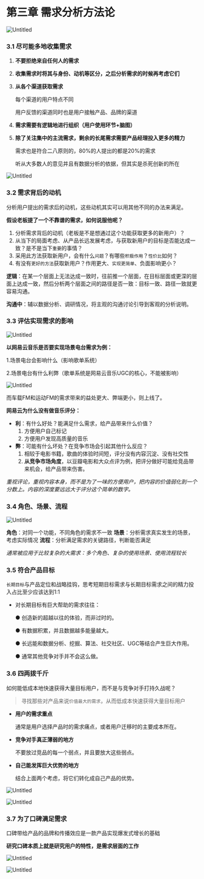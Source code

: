 # 第三章 需求分析方法论

![Untitled](%E7%AC%AC%E4%B8%89%E7%AB%A0%20%E9%9C%80%E6%B1%82%E5%88%86%E6%9E%90%E6%96%B9%E6%B3%95%E8%AE%BA%2047bff7e745bd4368a89ab31991c956df/Untitled.png)

### 3.1 尽可能多地收集需求

1. **不要拒绝来自任何人的需求**
2. **收集需求时将其与身份、动机等区分，之后分析需求的时候再考虑它们**
3.  **从各个渠道获取需求**                                                                                                                                                                                                                                                                                                                                                                                                                                                                                                                                                                                                                                                                                                                                                                                                                                                                                                                                                                                                                                                                                                                                                                                                                                                                                                                                                                                                                                                                                                                                                                                                                                                                                                                                                                                                                                                                                                                                                                                                                                                                                                                                                                                                                                                                                                                                                                                                                                                                                                                                                                                                                                                                                                                                                                                                                                                                                                                                                                                                                                                                                                                                                                                                                                                                                                                                                                                                                                                  
    
    每个渠道的用户特点不同
    
    用户反馈的渠道同时也是用户接触产品、品牌的渠道
    
4. **需求需要有逻辑地进行组织（用户使用环节+脑图）**
5. **除了关注集中的主流需求，剩余的长尾需求需要产品经理投入更多的精力**
    
    需求也是符合二八原则的，80%的人提出的都是20%的需求
    
    听从大多数人的意见并且有数据分析的依据，但其实是杀死创新的所在
    

![Untitled](%E7%AC%AC%E4%B8%89%E7%AB%A0%20%E9%9C%80%E6%B1%82%E5%88%86%E6%9E%90%E6%96%B9%E6%B3%95%E8%AE%BA%2047bff7e745bd4368a89ab31991c956df/Untitled%201.png)

### 3.2 需求背后的动机

分析用户提出的需求后的动机，这些动机其实可以用其他不同的办法来满足。

**假设老板提了一个不靠谱的需求，如何说服他呢？**

1. 分析需求背后的动机（老板是不是想通过这个功能获取更多的新用户）？
2. 从当下的局面考虑、从产品长远发展考虑，与获取新用户的目标是否能达成一致？是不是当下`重要`的事情？
3. 采用此方法获取新用户，会有什么`问题`？有哪些`积极作用`？`性价比`如何？
4. 有没有`更好的方法`获取新用户？作用更大、`实现更简单`、负面影响更小？

**逻辑**：在某一个层面上无法达成一致时，往前推一个层面，在目标层面或更深的层面上达成一致，然后分析两个层面之间的路径是否一致：目标一致、路径一致就更容易沟通。

**沟通中**：辅以数据分析、调研情况，将主观的沟通讨论引导到客观的分析说明。

### 3.3 评估实现需求的影响

![Untitled](%E7%AC%AC%E4%B8%89%E7%AB%A0%20%E9%9C%80%E6%B1%82%E5%88%86%E6%9E%90%E6%96%B9%E6%B3%95%E8%AE%BA%2047bff7e745bd4368a89ab31991c956df/Untitled%202.png)

**以网易云音乐是否要实现场景电台需求为例：**

1.场景电台会影响什么（影响歌单系统）

2.场景电台有什么利弊（歌单系统是网易云音乐UGC的核心，不能被影响）

![Untitled](%E7%AC%AC%E4%B8%89%E7%AB%A0%20%E9%9C%80%E6%B1%82%E5%88%86%E6%9E%90%E6%96%B9%E6%B3%95%E8%AE%BA%2047bff7e745bd4368a89ab31991c956df/Untitled%203.png)

而车载FM和运动FM的需求带来的益处更大、弊端更小，则上线了。

**网易云为什么没有做音乐评分：**

- **利**：有什么好处？能满足什么需求，给产品带来什么价值？
    1. 方便用户自己标记
    2. 方便用户发现高质量的音乐
- **弊**：可能有什么坏处？在竞争市场会引起其他什么反应？
    1. 相较于电影书籍，歌曲的体验时间短，评分没有内容沉淀、没有社交性
    2. **从竞争市场角度**，以豆瓣电影和大众点评为例，把评分做好可能给竞品带来机会，给产品带来伤害。

*重视评论，重视内容本身，而不是为了一味的方便用户，把内容的价值弱化到一个分数上。内容的深度要远远大于评分这个简单的数字。*

### 3.4 角色、场景、流程

![Untitled](%E7%AC%AC%E4%B8%89%E7%AB%A0%20%E9%9C%80%E6%B1%82%E5%88%86%E6%9E%90%E6%96%B9%E6%B3%95%E8%AE%BA%2047bff7e745bd4368a89ab31991c956df/Untitled%204.png)

**角色**：对同一个功能，不同角色的需求不一致
**场景**：分析需求真实发生的场景，考虑实际情况
**流程**：分析满足需求的关键路径，判断能否满足

*通常被应用于比较复杂的大需求：多个角色、复杂的使用场景、使用流程较长*

### 3.5 符合产品目标

`长期目标`与产品定位和战略挂钩，思考短期目标需求与长期目标需求之间的精力投入占比至少应该达到1∶1

- 对长期目标有巨大帮助的需求往往：
    
    ● 创造新的超越以往的体验，而非过时的。
    
    ● 有数据积累，并且数据越多能量越大。
    
    ● 长远能和数据分析、挖掘、算法、社交社区、UGC等结合产生巨大作用。
    
    ● 通常其他竞争对手并不会这么做。
    

### 3.6 四两拨千斤

如何能低成本地快速获得大量目标用户，而不是与竞争对手打持久战呢？

> 寻找那些对产品来说`价值最大的需求`，从而低成本快速获得大量目标用户
> 
- **用户的需求重点**
    
    通常是用户选择产品时的需求痛点，或者用户迁移时的主要成本所在。
    
- **竞争对手真正薄弱的地方**
    
    不要放过竞品的每一个弱点，并且要放大这些弱点。
    
- **自己能发挥巨大优势的地方**
    
    结合上面两个考虑，将它们转化成自己产品的优势。
    

![Untitled](%E7%AC%AC%E4%B8%89%E7%AB%A0%20%E9%9C%80%E6%B1%82%E5%88%86%E6%9E%90%E6%96%B9%E6%B3%95%E8%AE%BA%2047bff7e745bd4368a89ab31991c956df/Untitled%205.png)

![Untitled](%E7%AC%AC%E4%B8%89%E7%AB%A0%20%E9%9C%80%E6%B1%82%E5%88%86%E6%9E%90%E6%96%B9%E6%B3%95%E8%AE%BA%2047bff7e745bd4368a89ab31991c956df/Untitled%206.png)

### 3.7 为了口碑满足需求

口碑带给产品的品牌和传播效应是一款产品实现爆发式增长的基础

**研究口碑本质上就是研究用户的特性，是需求层面的工作**

![Untitled](%E7%AC%AC%E4%B8%89%E7%AB%A0%20%E9%9C%80%E6%B1%82%E5%88%86%E6%9E%90%E6%96%B9%E6%B3%95%E8%AE%BA%2047bff7e745bd4368a89ab31991c956df/Untitled%207.png)

![Untitled](%E7%AC%AC%E4%B8%89%E7%AB%A0%20%E9%9C%80%E6%B1%82%E5%88%86%E6%9E%90%E6%96%B9%E6%B3%95%E8%AE%BA%2047bff7e745bd4368a89ab31991c956df/Untitled%208.png)